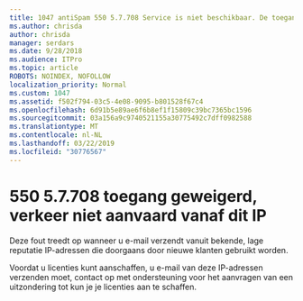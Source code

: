 ```yaml
---
title: 1047 antiSpam 550 5.7.708 Service is niet beschikbaar. De toegang is geweigerd, niet geaccepteerd van deze-IP-verkeer
ms.author: chrisda
author: chrisda
manager: serdars
ms.date: 9/28/2018
ms.audience: ITPro
ms.topic: article
ROBOTS: NOINDEX, NOFOLLOW
localization_priority: Normal
ms.custom: 1047
ms.assetid: f502f794-03c5-4e08-9095-b801528f67c4
ms.openlocfilehash: 6d91b5e89ae6f6b8ef1f15809c39bc7365bc1596
ms.sourcegitcommit: 03a156a9c9740521155a30775492c7dff0982588
ms.translationtype: MT
ms.contentlocale: nl-NL
ms.lasthandoff: 03/22/2019
ms.locfileid: "30776567"
---
```

# <a name="550-57708-access-denied-traffic-not-accepted-from-this-ip"></a>550 5.7.708 toegang geweigerd, verkeer niet aanvaard vanaf dit IP

Deze fout treedt op wanneer u e-mail verzendt vanuit bekende, lage reputatie IP-adressen die doorgaans door nieuwe klanten gebruikt worden.
  
Voordat u licenties kunt aanschaffen, u e-mail van deze IP-adressen verzenden moet, contact op met ondersteuning voor het aanvragen van een uitzondering tot kun je je licenties aan te schaffen.
  

